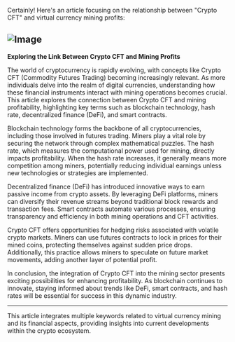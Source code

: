 Certainly! Here's an article focusing on the relationship between "Crypto CFT" and virtual currency mining profits:


![Image](https://github.com/user-attachments/assets/31692037-0104-4703-abd1-696b6a7dd41b)
---

**Exploring the Link Between Crypto CFT and Mining Profits**

The world of cryptocurrency is rapidly evolving, with concepts like Crypto CFT (Commodity Futures Trading) becoming increasingly relevant. As more individuals delve into the realm of digital currencies, understanding how these financial instruments interact with mining operations becomes crucial. This article explores the connection between Crypto CFT and mining profitability, highlighting key terms such as blockchain technology, hash rate, decentralized finance (DeFi), and smart contracts.

Blockchain technology forms the backbone of all cryptocurrencies, including those involved in futures trading. Miners play a vital role by securing the network through complex mathematical puzzles. The hash rate, which measures the computational power used for mining, directly impacts profitability. When the hash rate increases, it generally means more competition among miners, potentially reducing individual earnings unless new technologies or strategies are implemented.

Decentralized finance (DeFi) has introduced innovative ways to earn passive income from crypto assets. By leveraging DeFi platforms, miners can diversify their revenue streams beyond traditional block rewards and transaction fees. Smart contracts automate various processes, ensuring transparency and efficiency in both mining operations and CFT activities.

Crypto CFT offers opportunities for hedging risks associated with volatile crypto markets. Miners can use futures contracts to lock in prices for their mined coins, protecting themselves against sudden price drops. Additionally, this practice allows miners to speculate on future market movements, adding another layer of potential profit.

In conclusion, the integration of Crypto CFT into the mining sector presents exciting possibilities for enhancing profitability. As blockchain continues to innovate, staying informed about trends like DeFi, smart contracts, and hash rates will be essential for success in this dynamic industry.

--- 

This article integrates multiple keywords related to virtual currency mining and its financial aspects, providing insights into current developments within the crypto ecosystem.